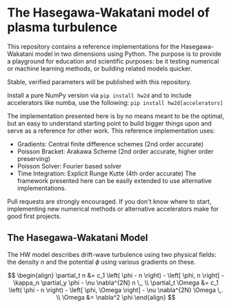 # The Hasegawa-Wakatani model of plasma turbulence

This repository contains a reference implementations for the Hasegawa-Wakatani model in two dimensions using Python.
The purpose is to provide a playground for education and scientific purposes: be it testing numerical or machine learning methods, or building related models quicker.

Stable, verified parameters will be published with this repository.

Install a pure NumPy version via 
```pip install hw2d```
and to include accelerators like numba, use the following:
```pip install hw2d[accelerators]```

The implementation presented here is by no means meant to be the optimal, but an easy to understand starting point to build bigger things upon and serve as a reference for other work.
This reference implementation uses:
- Gradients: Central finite difference schemes (2nd order accurate)
- Poisson Bracket: Arakawa Scheme (2nd order accurate, higher order preserving)
- Poisson Solver: Fourier based solver
- Time Integration: Explicit Runge Kutte (4th order accurate)
The framework presented here can be easily extended to use alternative implementations. 

Pull requests are strongly encouraged. If you don't know where to start, implementing new numerical methods or alternative accelerators make for good first projects.

## The Hasegawa-Wakatani Model

The HW model describes drift-wave turbulence using two physical fields: the density $n$ and the potential $\phi$ using various gradients on these. 

$$
\begin{align}
    \partial_t n &= c_1 \left( \phi - n \right)
                     - \left[ \phi, n \right]
                     - \kappa_n \partial_y \phi
                     - \nu \nabla^{2N} n \,,
             \\
    \partial_t \Omega &= c_1 \left( \phi - n \right)
                                      - \left[ \phi, \Omega \right]
                                      - \nu \nabla^{2N} \Omega \,.
             \\
             \Omega &= \nabla^2 \phi
\end{align}
$$
